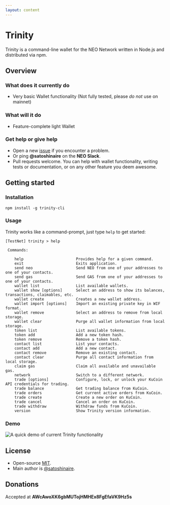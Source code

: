 ```yaml
---
layout: content
---
```


# Trinity

Trinity is a command-line wallet for the NEO Network written in Node.js and distributed via npm.

## Overview

### What does it currently do

- Very basic Wallet functionality (Not fully tested, please _do not_ use on mainnet)

### What will it do

- Feature-complete light Wallet

### Get help or give help

- Open a new [issue](https://github.com/Satoshinaire/trinity-cli/issues/new) if you encounter a problem.
- Or ping **@satoshinaire** on the **NEO Slack**.
- Pull requests welcome. You can help with wallet functionality, writing tests or documentation, or on any other feature you deem awesome.

## Getting started

### Installation

```
npm install -g trinity-cli
```

### Usage

Trinity works like a command-prompt, just type `help` to get started:

```
[TestNet] trinity > help

 Commands:

    help                       Provides help for a given command.
    exit                       Exits application.
    send neo                   Send NEO from one of your addresses to one of your contacts.
    send gas                   Send GAS from one of your addresses to one of your contacts.
    wallet list                List available wallets.
    wallet show [options]      Select an address to show its balances, transactions, claimables, etc.
    wallet create              Creates a new wallet address.
    wallet import [options]    Import an existing private key in WIF format.
    wallet remove              Select an address to remove from local storage.
    wallet clear               Purge all wallet information from local storage.
    token list                 List available tokens.
    token add                  Add a new token hash.
    token remove               Remove a token hash.
    contact list               List your contacts.
    contact add                Add a new contact.
    contact remove             Remove an existing contact.
    contact clear              Purge all contact information from local storage.
    claim gas                  Claim all available and unavailable gas.
    network                    Switch to a different network.
    trade [options]            Configure, lock, or unlock your KuCoin API credentials for trading.
    trade balance              Get trading balance from KuCoin.
    trade orders               Get current active orders from KuCoin.
    trade create               Create a new order on KuCoin.
    trade cancel               Cancel an order on KuCoin.
    trade withdraw             Withdraw funds from KuCoin.
    version                    Show Trinity version information.
```

### Demo

![A quick demo of current Trinity functionality](https://user-images.githubusercontent.com/30309816/32032525-6c077db8-ba53-11e7-8646-b89fbabecf0b.gif)

## License

- Open-source [MIT](https://github.com/Satoshinaire/trinity-cli/blob/master/LICENSE.md).
- Main author is [@satoshinaire](https://github.com/satoshinaire).

## Donations

Accepted at __AWcAwoXK6gbMUTojHMHEx8FgEfaVK9Hz5s__
